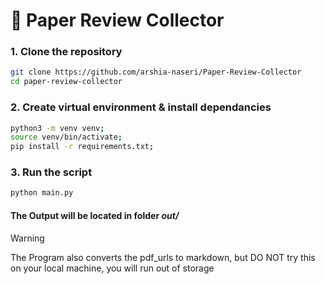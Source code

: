 # 📄 Paper Review Collector

### 1. Clone the repository

```bash
git clone https://github.com/arshia-naseri/Paper-Review-Collector
cd paper-review-collector
```

### 2. Create virtual environment & install dependancies

```bash
python3 -m venv venv;
source venv/bin/activate;
pip install -r requirements.txt;
```

### 3. Run the script

```bash
python main.py
```

#### The Output will be located in folder _out/_

> [!Warning]
> The Program also converts the pdf_urls to markdown, but DO NOT try this on your local machine, you will run out of storage
